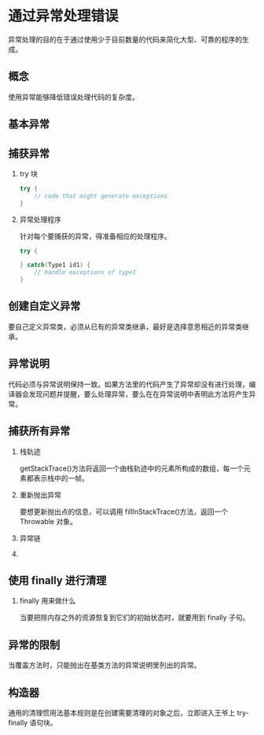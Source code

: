 # 通过异常处理错误

异常处理的目的在于通过使用少于目前数量的代码来简化大型、可靠的程序的生成。

## 概念

使用异常能够降低错误处理代码的复杂度。

## 基本异常

## 捕获异常

1. try 块

    ```java
    try {
        // code that might generate exceptions
    }
    ```

2. 异常处理程序

    针对每个要捕获的异常，得准备相应的处理程序。

    ```java
    try {

    } catch(Type1 id1) {
        // handle exceptions of type1
    }
    ```

## 创建自定义异常

要自己定义异常类，必须从已有的异常类继承，最好是选择意思相近的异常类继承。

## 异常说明

代码必须与异常说明保持一致。如果方法里的代码产生了异常却没有进行处理，编译器会发现问题并提醒，要么处理异常，要么在在异常说明中表明此方法将产生异常。

## 捕获所有异常

1. 栈轨迹

    getStackTrace()方法将返回一个由栈轨迹中的元素所构成的数组，每一个元素都表示栈中的一帧。

2. 重新抛出异常

    要想更新抛出点的信息，可以调用 fillInStackTrace()方法，返回一个 Throwable 对象。

3. 异常链

4.

## 使用 finally 进行清理

1. finally 用来做什么

    当要把除内存之外的资源恢复到它们的初始状态时，就要用到 finally 子句。

## 异常的限制

当覆盖方法时，只能抛出在基类方法的异常说明里列出的异常。

## 构造器

通用的清理惯用法基本规则是在创建需要清理的对象之后，立即进入王爷上 try-finally 语句块。
